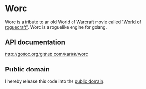 Worc
====

Worc is a tribute to an old World of Warcraft movie called ["World of roguecraft"](http://www.roguecraft.com/episode1.html).
Worc is a roguelike engine for golang.

API documentation
-----------------
http://godoc.org/github.com/karlek/worc

Public domain
-------------
I hereby release this code into the [public domain](https://creativecommons.org/publicdomain/zero/1.0/).
